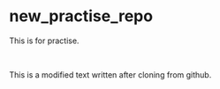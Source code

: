 # new_practise_repo
This is for practise.

<br>

This is a modified text written after cloning from github.
